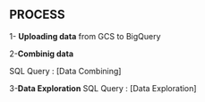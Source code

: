 ## PROCESS

1- **Uploading data** from GCS to BigQuery

2-**Combinig data**

  SQL Query : [Data Combining]

3-**Data Exploration**
  SQL Query : [Data Exploration]
